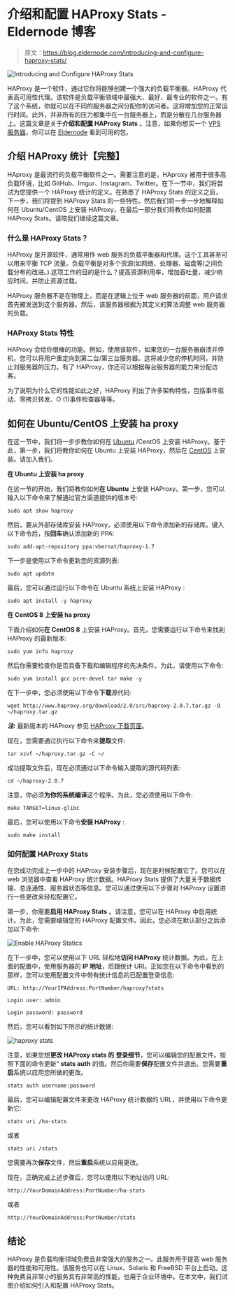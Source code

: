 # 介绍和配置 HAProxy Stats - Eldernode 博客

> 原文：<https://blog.eldernode.com/introducing-and-configure-haproxy-stats/>

![Introducing and Configure HAProxy Stats](img/6400feee9989dee65bf39f02bfedb956.png)

HAProxy 是一个软件，通过它你将能够创建一个强大的负载平衡器。HAProxy 代表高可用性代理。该软件是负载平衡领域中最强大、最好、最专业的软件之一。有了这个系统，你就可以在不同的服务器之间分配你的访问者。这将增加您的正常运行时间。此外，并非所有的压力都集中在一台服务器上，而是分散在几台服务器上。这篇文章是关于**介绍和配置 HAProxy Stats** 。注意，如果你想买一个 [VPS 服务器](https://eldernode.com/vps/)，你可以在 [Eldernode](https://eldernode.com/) 看到可用的包。

## **介绍 HAProxy 统计【完整】**

HAproxy 是最流行的负载平衡软件之一。需要注意的是，HAproxy 被用于很多高负载环境，比如 GitHub、Imgur、Instagram、Twitter。在下一节中，我们将尝试为您提供一个 HAProxy 统计的定义。在熟悉了 HAProxy Stats 的定义之后，下一步，我们将提到 HAProxy Stats 的一些特性。然后我们将一步一步地解释如何在 Ubuntu/CentOS 上安装 HAProxy，在最后一部分我们将教你如何配置 HAProxy Stats。请陪我们继续这篇文章。

### **什么是 HAProxy Stats？**

HAProxy 是开源软件，通常用作 web 服务的负载平衡器和代理。这个工具甚至可以用来平衡 TCP 流量。负载平衡是对多个资源(如网络、处理器、磁盘等)之间负载分布的改进。).这项工作的目的是什么？提高资源利用率，增加吞吐量，减少响应时间，并防止资源过载。

HAProxy 服务器不是在物理上，而是在逻辑上位于 web 服务器的前面，用户请求首先被发送到这个服务器。然后，该服务器根据为其定义的算法调整 web 服务器的负载。

### **HAProxy Stats 特性**

HAProxy 会给你很棒的功能。例如，使用该软件，如果您的一台服务器崩溃并停机，您可以将用户重定向到第二台/第三台服务器。这将减少您的停机时间，并防止对服务器的压力。有了 HAProxy，你还可以根据每台服务器的能力来分配访客。

为了说明为什么它的性能如此之好，HAProxy 列出了许多架构特性，包括事件驱动、零拷贝转发、O (1)事件检查器等等。

## **如何在 Ubuntu/CentOS 上安装 ha proxy**

在这一节中，我们将一步步教你如何在 [Ubuntu](https://blog.eldernode.com/tag/ubuntu/) /CentOS 上安装 HAProxy。基于此，第一步，我们将教你如何在 Ubuntu 上安装 HAProxy，然后在 [CentOS](https://blog.eldernode.com/tag/centos/) 上安装。请加入我们。

**在 Ubuntu 上安装 ha proxy**

在这一节的开始，我们将教你如何**在 Ubuntu** 上安装 HAProxy。第一步，您可以输入以下命令来了解通过官方渠道提供的版本号:

```
sudo apt show haproxy
```

然后，要从外部存储库安装 HAProxy，必须使用以下命令添加新的存储库。键入以下命令后，按**回车**确认添加新的 PPA:

```
sudo add-apt-repository ppa:vbernat/haproxy-1.7
```

下一步是使用以下命令更新您的资源列表:

```
sudo apt update
```

最后，您可以通过运行以下命令在 Ubuntu 系统上安装 HAProxy :

```
sudo apt install -y haproxy
```

**在 CentOS 8 上安装 ha proxy**

下面介绍如何**在 CentOS 8** 上安装 HAProxy。首先，您需要运行以下命令来找到 HAProxy 的最新版本:

```
sudo yum info haproxy
```

然后你需要检查你是否具备下载和编辑程序的先决条件。为此，请使用以下命令:

```
sudo yum install gcc pcre-devel tar make -y
```

在下一步中，您必须使用以下命令**下载**源代码:

```
wget http://www.haproxy.org/download/2.0/src/haproxy-2.0.7.tar.gz -O ~/haproxy.tar.gz
```

***注:*** 最新版本的 HAProxy 参见 [HAProxy 下载页面](http://www.haproxy.org/#down)。

现在，您需要通过执行以下命令来**提取**文件:

```
tar xzvf ~/haproxy.tar.gz -C ~/
```

成功提取文件后，现在必须通过以下命令输入提取的源代码列表:

```
cd ~/haproxy-2.0.7
```

注意，你必须**为你的系统编译**这个程序。为此，您必须使用以下命令:

```
make TARGET=linux-glibc
```

最后，您可以使用以下命令**安装 HAProxy** :

```
sudo make install
```

### **如何配置 HAProxy Stats**

在您成功完成上一步中的 HAProxy 安装步骤后，现在是时候配置它了。您可以在 web 浏览器中查看 HAProxy 统计数据。HAProxy Stats 提供了大量关于数据传输、总连通性、服务器状态等信息。您可以通过使用以下步骤对 HAProxy 设置进行一些更改来轻松配置它。

第一步，你需要**启用 HAProxy Stats** 。请注意，您可以在 HAProxy 中启用统计。为此，您需要编辑您的 HAProxy 配置文件。因此，您必须在默认部分之后添加以下命令:

![Enable HAProxy Statics](img/9480b0cfadd4a371328864688a43d4f0.png)

在下一步中，您可以使用以下 URL 轻松地**访问 HAProxy** 统计数据。为此，在上面的配置中，使用服务器的 **IP 地址**，后跟统计 URI。正如您在以下命令中看到的那样，您可以使用配置文件中带有统计信息的已配置登录信息:

```
URL: http://YourIPAddress:PortNumber/haproxy?stats
```

```
Login user: admin
```

```
Login password: password
```

然后，您可以看到如下所示的统计数据:

![haproxy stats](img/5b414d9dd787b5e5d375676d2d743c9e.png)

注意，如果您想**更改 HAProxy stats 的** **登录细节**，您可以编辑您的配置文件。按照下面的命令更新“ **stats auth** 的值。然后你需要**保存**配置文件并退出。您需要**重启**系统以应用您所做的更改。

```
stats auth username:password
```

最后，您可以编辑配置文件来更改 HAProxy 统计数据的 URL，并使用以下命令更新它:

```
stats uri /ha-stats
```

或者

```
stats uri /stats
```

您需要再次**保存**文件，然后**重启**系统以应用更改。

现在，正确完成上述步骤后，您可以使用以下地址访问 URL:

```
http://YourDomainAddress:PortNumber/ha-stats
```

或者

```
http://YourDomainAddress:PortNumber/stats
```

## 结论

HAProxy 是负载均衡领域免费且非常强大的服务之一。此服务用于提高 web 服务器的性能和可用性。该服务也可以在 Linux、Solaris 和 FreeBSD 平台上启动。这种免费且非常小的服务具有非常高的性能，也用于企业环境中。在本文中，我们试图介绍如何引入和配置 HAProxy Stats。